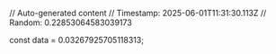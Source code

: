 // Auto-generated content
// Timestamp: 2025-06-01T11:31:30.113Z
// Random: 0.22853064583039173

const data = 0.03267925705118313;